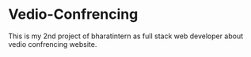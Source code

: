 # Vedio-Confrencing
This is my 2nd project of bharatintern as full stack web developer about vedio confrencing website.
